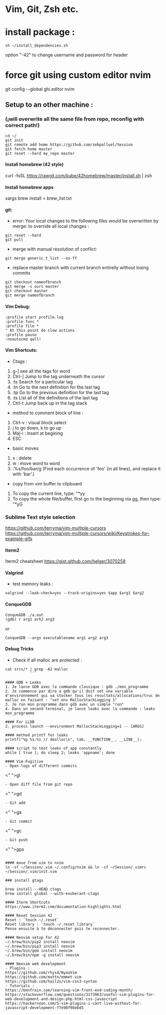 # Vim, Git, Zsh etc.

# install package :
```
sh ~/install_dependencies.sh
```
option "-42" to change username and password for header

# force git using custom editor nvim

git config --global ghi.editor nvim

## Setup to an other machine :
### (¡will overwrite all the same file from repo, reconfig with correct path!)
```
cd ~/
git init
git remote add home https://github.com/sebpalluel/Session
git fetch home master
git reset --hard my_repo master
```
#### Install homebrew (42 style)
curl -fsSL https://rawgit.com/kube/42homebrew/master/install.sh | zsh

#### Install homebrew apps
xargs brew install < brew_list.txt

#### git:
-	error: Your local changes to the following files would be overwritten by merge:
to override all local changes :
```
git reset --hard
git pull
```
-	merge with manual resolution of conflict:
```
git merge generic_t_list --no-ff
```
-	replace master branch with current branch entirelly without losing commits
```
git checkout nameofbranch
git merge -s ours master
git checkout master
git merge nameofbranch
```
#### Vim Debug:
```
:profile start profile.log
:profile func *
:profile file *
" At this point do slow actions
:profile pause
:noautocmd qall!
```

#### Vim Shortcuts:
-	Ctags :
1. g-] see all the tags for word
2. Ctrl-]	Jump to the tag underneath the cursor
3. :ts <tag> <RET>	Search for a particular tag
4. :tn	Go to the next definition for the last tag
5. :tp	Go to the previous definition for the last tag
6. :ts	List all of the definitions of the last tag
7. Ctrl-t	Jump back up in the tag stack

- method to comment block of line :
1. Ctrl-v : visual block select
2. j to go down, k to go up
3. Maj-i : insert at begining
4. ESC

- basic moves
1. x : delete
2. w : move word to word
3. :%s/foo/bar/g (Find each occurrence of 'foo' (in all lines), and replace it with 'bar’.)

- copy from vim buffer to clipboard
1. To copy the current line, type:
"*yy
2. To copy the whole file/buffer, first go to the beginning via gg, then type:
"*yG

### Sublime Text style selection
https://github.com/terryma/vim-multiple-cursors
https://github.com/terryma/vim-multiple-cursors/wiki/Keystrokes-for-example-gifs

#### Iterm2
Iterm2 cheatsheet https://gist.github.com/helger/3070258

#### Valgrind
-	test memory leaks :
```
valgrind --leak-check=yes --track-origins=yes $app $arg1 $arg2
```

#### ConqueGDB
```
ConqueGDB ./a.out
(gdb) r arg1 arh2 arg3
```
or
```
ConqueGDB --args executablename arg1 arg2 arg3
```
#### Debug Tricks
- Check if all malloc are protected :
```
cat srcs/* | grep -A2 malloc
		   ```

#### GDB + Leaks
1. Je lance GDB avec la commande classique : gdb ./mon_programme
2. Je commence par dire a gdb qu'il doit set une variable d'environnement qui va stocker tous les resultats/allocations/truc de malloc en faisant : "set env MallocStackLogging 1"
3. Je run mon programme dans gdb avec un simple "run"
4. Dans un second terminal, je lance leaks avec la commande : leaks mon_programme

#### For LLDB
2. process launch --environment MallocStackLogging=1 -- [ARGS]

#### method printf for leaks
printf("%p %s:%i // dealloc\n", tab, __FUNCTION__, __LINE__);

#### script to test leaks of app constantly
while [ true ]; do sleep 2; leaks 'appname'; done

#### Vim-Fugitive
- Open logs of different commits
```
<" ">gl 
```
- Open diff file from git repo
```
<" ">gd 
```
- Git add
```
<" ">ga
```
- Git commit
```
<" ">gc
```
- Git push
```
<" ">gps
```

#### move from vim to nvim
ln -sf ~/Session/.vim ~/.config/nvim && ln -sf ~/Session/.vimrc ~/Session/.vim/init.vim

### install gtags

brew install --HEAD ctags
brew install global --with-exuberant-ctags

#### Iterm Shortcuts
https://www.iterm2.com/documentation-highlights.html

#### Reset Session 42
Reset : `touch ~/.reset`
Reset library : `touch ~/.reset_library`
Pense ensuite à te déconnecter puis te reconnecter.

#### Neovim setup for 42
~/.brew/bin/pip2 install neovim
~/.brew/bin/pip3 install neovim
~/.brew/bin/gem install neovim
~/.brew/bin/npm -g install neovim

#### Neovim web development
- Plugins :
https://github.com/rhysd/NyaoVim
https://github.com/mattn/emmet-vim
https://github.com/hail2u/vim-css3-syntax
- Tutorials :
https://benfrain.com/learning-vim-front-end-coding-month/
https://stackoverflow.com/questions/3173963/useful-vim-plugins-for-web-development-and-design-php-html-css-javascript
https://hackernoon.com/5-vim-plugins-i-cant-live-without-for-javascript-development-f7e98f98e8d5



